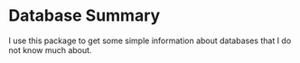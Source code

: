 Database Summary
================

I use this package to get some simple information about databases that I do not know much about.

 